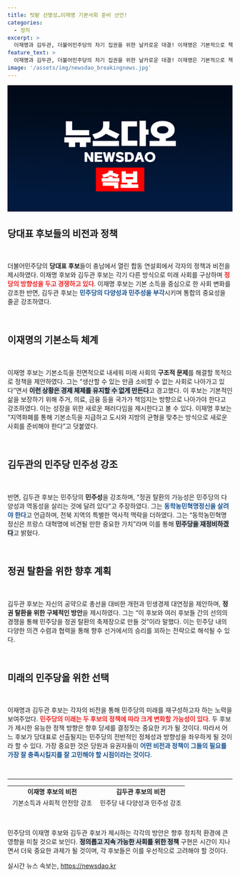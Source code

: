 ```yaml
---
title: 텃밭 선명성…이재명 기본사회 준비 선언!
categories:
  - 정치
excerpt: >
  이재명과 김두관, 더불어민주당의 차기 집권을 위한 날카로운 대결! 이재명은 기본적으로 책임지는 사회를 강조하며 기본소득 정책을 내세운 반면, 김두관은 민주당의 다양성과 역동성을 통해 정권 탈환을 강조했습니다. 클릭하고 자세한 내용 확인하세요!
feature_text: >
  이재명과 김두관, 더불어민주당의 차기 집권을 위한 날카로운 대결! 이재명은 기본적으로 책임지는 사회를 강조하며 기본소득 정책을 내세운 반면, 김두관은 민주당의 다양성과 역동성을 통해 정권 탈환을 강조했습니다. 클릭하고 자세한 내용 확인하세요!
image: '/assets/img/newsdao_breakingnews.jpg'
---
```


<p><img src="/assets/img/newsdao_breakingnews.jpg" alt="implanttips 속보" /></p>

<h2 data-ke-size="size26">당대표 후보들의 비전과 정책</h2>

<p data-ke-size="size16">&nbsp;</p>

<p>더불어민주당의 <b>당대표 후보</b>들이 충남에서 열린 합동 연설회에서 각자의 정책과 비전을 제시하였다. 이재명 후보와 김두관 후보는 각기 다른 방식으로 미래 사회를 구상하며 <b><span style="color: #ee2323;">정당의 방향성을 두고 경쟁하고 있다</span></b>. 이재명 후보는 기본 소득을 중심으로 한 사회 변화를 강조한 반면, 김두관 후보는 <b><span style="color: #1a5490;">민주당의 다양성과 민주성을 부각</span></b>시키며 통합의 중요성을 줄곧 강조하였다. </p>

<p data-ke-size="size16">&nbsp;</p>

<h2 data-ke-size="size26">이재명의 기본소득 체계</h2>

<p data-ke-size="size16">&nbsp;</p>

<p>이재명 후보는 기본소득을 전면적으로 내세워 미래 사회의 <b>구조적 문제</b>를 해결할 목적으로 정책을 제안하였다. 그는 “생산할 수 있는 만큼 소비할 수 없는 사회로 나아가고 있다”면서 <b><span style="background-color: #21538527;">이런 상황은 경제 체제를 유지할 수 없게 만든다</span></b>고 경고했다. 이 후보는 기본적인 삶을 보장하기 위해 주거, 의료, 금융 등을 국가가 책임지는 방향으로 나아가야 한다고 강조하였다. 이는 성장을 위한 새로운 패러다임을 제시한다고 볼 수 있다. 이재명 후보는 “지역화폐를 통해 기본소득을 지급하고 도시와 지방의 균형을 맞추는 방식으로 새로운 사회를 준비해야 한다”고 덧붙였다. </p>

<p data-ke-size="size16">&nbsp;</p>

<h2 data-ke-size="size26">김두관의 민주당 민주성 강조</h2>

<p data-ke-size="size16">&nbsp;</p>

<p>반면, 김두관 후보는 민주당의 <b>민주성</b>을 강조하며, “정권 탈환의 가능성은 민주당의 다양성과 역동성을 살리는 것에 달려 있다”고 주장하였다. 그는 <b><span style="color: #1a5490;">동학농민혁명정신을 살려야 한다</span></b>고 언급하며, 전북 지역의 특별한 역사적 맥락을 더하였다. 그는 “동학농민혁명 정신은 프랑스 대혁명에 비견될 만한 중요한 가치”라며 이를 통해 <b><span style="background-color: #21538527;">민주당을 재정비하겠다</span></b>고 밝혔다. </p>

<p data-ke-size="size16">&nbsp;</p>

<h2 data-ke-size="size26">정권 탈환을 위한 향후 계획</h2>

<p data-ke-size="size16">&nbsp;</p>

<p>김두관 후보는 자신의 공약으로 총선을 대비한 개헌과 민생경제 대연정을 제안하며, <b>정권 탈환을 위한 구체적인 방안</b>을 제시하였다. 그는 “이 후보와 여러 후보들 간의 선의의 경쟁을 통해 민주당을 정권 탈환의 축제장으로 만들 것”이라 말했다. 이는 민주당 내의 다양한 의견 수렴과 협력을 통해 향후 선거에서의 승리를 꾀하는 전략으로 해석될 수 있다. </p>

<p data-ke-size="size16">&nbsp;</p>

<h2 data-ke-size="size26">미래의 민주당을 위한 선택</h2>

<p data-ke-size="size16">&nbsp;</p>

<p>이재명과 김두관 후보는 각자의 비전을 통해 민주당의 미래를 재구성하고자 하는 노력을 보여주었다. <b><span style="color: #ee2323;">민주당의 미래는 두 후보의 정책에 따라 크게 변화할 가능성이 있다</span></b>. 두 후보가 제시한 유능한 정책 방향은 향후 당세를 결정짓는 중요한 키가 될 것이다. 따라서 어느 후보가 당대표로 선출될지는 민주당의 전반적인 정체성과 방향성을 좌우하게 될 것이라 할 수 있다. 가장 중요한 것은 당원과 유권자들이 <b><span style="color: #1a5490;">어떤 비전과 정책이 그들의 필요를 가장 잘 충족시킬지를 잘 고민해야 할 시점이라는 것이다</span></b>. </p>

<p data-ke-size="size16">&nbsp;</p>

<hr>

<table style="width: 100%; height: 50px;"><tbody><tr><td style="text-align: center; height: 17px;"><b>이재명 후보의 비전</b></td><td style="text-align: center; height: 17px;"><b>김두관 후보의 비전</b></td></tr><tr><td style="text-align: center; height: 17px;">기본소득과 사회적 안전망 강조</td><td style="text-align: center; height: 17px;">민주당 내 다양성과 민주성 강조</td></tr><tr><td style="text-align: center; height: 17px;">지역화폐를 통한 기본소득 지급</td><td style="text-align: center; height: 17px;">동학농민혁명 정신 재조명</td></tr><tr><td style="text-align: center; height: 17px;">미래 사회의 책임 있는 정부 강조</td><td style="text-align: center; height: 17px;">정권 탈환을 위한 대연정 필요성</td></tr></tbody></table>

<p data-ke-size="size16">&nbsp;</p>

<p>민주당의 이재명 후보와 김두관 후보가 제시하는 각각의 방안은 향후 정치적 환경에 큰 영향을 미칠 것으로 보인다. <b><span style="background-color: #21538527;">정의롭고 지속 가능한 사회를 위한 정책</span></b> 구현은 시간이 지나면서 더욱 중요한 과제가 될 것이며, 각 후보들은 이를 우선적으로 고려해야 할 것이다. </p>
실시간 뉴스 속보는, <a href="https://newsdao.kr" rel="dofollow">https://newsdao.kr</a>


